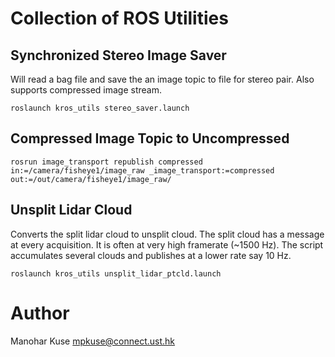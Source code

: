 # Collection of ROS Utilities

## Synchronized Stereo Image Saver
Will read a bag file and save the an image topic to file for stereo pair.
Also supports compressed image stream.

```
roslaunch kros_utils stereo_saver.launch
```

## Compressed Image Topic to Uncompressed

```
rosrun image_transport republish compressed in:=/camera/fisheye1/image_raw _image_transport:=compressed  out:=/out/camera/fisheye1/image_raw/
```

## Unsplit Lidar Cloud
Converts the split lidar cloud to unsplit cloud. The split cloud has a
message at every acquisition. It is often at very high framerate (~1500 Hz).
The script accumulates several clouds and publishes at a lower rate
say 10 Hz.

```
roslaunch kros_utils unsplit_lidar_ptcld.launch
```

# Author
Manohar Kuse <mpkuse@connect.ust.hk>
